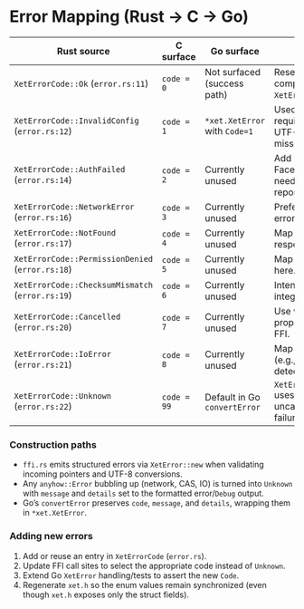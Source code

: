 # Error Mapping (Rust → C → Go)

| Rust source | C surface | Go surface | Notes |
| --- | --- | --- | --- |
| `XetErrorCode::Ok` (`error.rs:11`) | `code = 0` | Not surfaced (success path) | Reserved for completeness; no `XetError` returned.
| `XetErrorCode::InvalidConfig` (`error.rs:12`) | `code = 1` | `*xet.XetError` with `Code=1` | Used in `ffi.rs` when required pointers or UTF-8 strings are missing.
| `XetErrorCode::AuthFailed` (`error.rs:14`) | `code = 2` | Currently unused | Add when Hugging Face auth failures need distinct reporting.
| `XetErrorCode::NetworkError` (`error.rs:16`) | `code = 3` | Currently unused | Prefer for transport errors once classified.
| `XetErrorCode::NotFound` (`error.rs:17`) | `code = 4` | Currently unused | Map 404/410 responses here.
| `XetErrorCode::PermissionDenied` (`error.rs:18`) | `code = 5` | Currently unused | Map 403 responses here.
| `XetErrorCode::ChecksumMismatch` (`error.rs:19`) | `code = 6` | Currently unused | Intended for CAS integrity mismatches.
| `XetErrorCode::Cancelled` (`error.rs:20`) | `code = 7` | Currently unused | Use when cancellation propagates through FFI.
| `XetErrorCode::IoError` (`error.rs:21`) | `code = 8` | Currently unused | Map filesystem errors (e.g., disk full) once detected.
| `XetErrorCode::Unknown` (`error.rs:22`) | `code = 99` | Default in Go `convertError` | `XetError::from_anyhow` uses this for all uncategorized failures.

### Construction paths
- `ffi.rs` emits structured errors via `XetError::new` when validating incoming pointers and UTF-8 conversions.
- Any `anyhow::Error` bubbling up (network, CAS, IO) is turned into `Unknown` with `message` and `details` set to the formatted error/`Debug` output.
- Go’s `convertError` preserves `code`, `message`, and `details`, wrapping them in `*xet.XetError`.

### Adding new errors
1. Add or reuse an entry in `XetErrorCode` (`error.rs`).
2. Update FFI call sites to select the appropriate code instead of `Unknown`.
3. Extend Go `XetError` handling/tests to assert the new `Code`.
4. Regenerate `xet.h` so the enum values remain synchronized (even though `xet.h` exposes only the struct fields).

